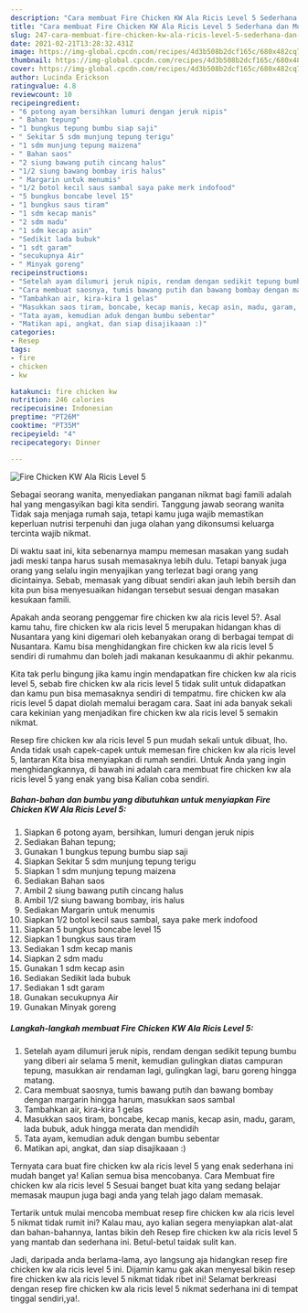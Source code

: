 ```yaml
---
description: "Cara membuat Fire Chicken KW Ala Ricis Level 5 Sederhana dan Mudah Dibuat"
title: "Cara membuat Fire Chicken KW Ala Ricis Level 5 Sederhana dan Mudah Dibuat"
slug: 247-cara-membuat-fire-chicken-kw-ala-ricis-level-5-sederhana-dan-mudah-dibuat
date: 2021-02-21T13:28:32.431Z
image: https://img-global.cpcdn.com/recipes/4d3b508b2dcf165c/680x482cq70/fire-chicken-kw-ala-ricis-level-5-foto-resep-utama.jpg
thumbnail: https://img-global.cpcdn.com/recipes/4d3b508b2dcf165c/680x482cq70/fire-chicken-kw-ala-ricis-level-5-foto-resep-utama.jpg
cover: https://img-global.cpcdn.com/recipes/4d3b508b2dcf165c/680x482cq70/fire-chicken-kw-ala-ricis-level-5-foto-resep-utama.jpg
author: Lucinda Erickson
ratingvalue: 4.8
reviewcount: 10
recipeingredient:
- "6 potong ayam bersihkan lumuri dengan jeruk nipis"
- " Bahan tepung"
- "1 bungkus tepung bumbu siap saji"
- " Sekitar 5 sdm munjung tepung terigu"
- "1 sdm munjung tepung maizena"
- " Bahan saos"
- "2 siung bawang putih cincang halus"
- "1/2 siung bawang bombay iris halus"
- " Margarin untuk menumis"
- "1/2 botol kecil saus sambal saya pake merk indofood"
- "5 bungkus boncabe level 15"
- "1 bungkus saus tiram"
- "1 sdm kecap manis"
- "2 sdm madu"
- "1 sdm kecap asin"
- "Sedikit lada bubuk"
- "1 sdt garam"
- "secukupnya Air"
- " Minyak goreng"
recipeinstructions:
- "Setelah ayam dilumuri jeruk nipis, rendam dengan sedikit tepung bumbu yang diberi air selama 5 menit, kemudian gulingkan diatas campuran tepung, masukkan air rendaman lagi, gulingkan lagi, baru goreng hingga matang."
- "Cara membuat saosnya, tumis bawang putih dan bawang bombay dengan margarin hingga harum, masukkan saos sambal"
- "Tambahkan air, kira-kira 1 gelas"
- "Masukkan saos tiram, boncabe, kecap manis, kecap asin, madu, garam, lada bubuk, aduk hingga merata dan mendidih"
- "Tata ayam, kemudian aduk dengan bumbu sebentar"
- "Matikan api, angkat, dan siap disajikaaan :)"
categories:
- Resep
tags:
- fire
- chicken
- kw

katakunci: fire chicken kw 
nutrition: 246 calories
recipecuisine: Indonesian
preptime: "PT26M"
cooktime: "PT35M"
recipeyield: "4"
recipecategory: Dinner

---
```



![Fire Chicken KW Ala Ricis Level 5](https://img-global.cpcdn.com/recipes/4d3b508b2dcf165c/680x482cq70/fire-chicken-kw-ala-ricis-level-5-foto-resep-utama.jpg)

Sebagai seorang wanita, menyediakan panganan nikmat bagi famili adalah hal yang mengasyikan bagi kita sendiri. Tanggung jawab seorang  wanita Tidak saja menjaga rumah saja, tetapi kamu juga wajib memastikan keperluan nutrisi terpenuhi dan juga olahan yang dikonsumsi keluarga tercinta wajib nikmat.

Di waktu  saat ini, kita sebenarnya mampu memesan masakan yang sudah jadi meski tanpa harus susah memasaknya lebih dulu. Tetapi banyak juga orang yang selalu ingin menyajikan yang terlezat bagi orang yang dicintainya. Sebab, memasak yang dibuat sendiri akan jauh lebih bersih dan kita pun bisa menyesuaikan hidangan tersebut sesuai dengan masakan kesukaan famili. 



Apakah anda seorang penggemar fire chicken kw ala ricis level 5?. Asal kamu tahu, fire chicken kw ala ricis level 5 merupakan hidangan khas di Nusantara yang kini digemari oleh kebanyakan orang di berbagai tempat di Nusantara. Kamu bisa menghidangkan fire chicken kw ala ricis level 5 sendiri di rumahmu dan boleh jadi makanan kesukaanmu di akhir pekanmu.

Kita tak perlu bingung jika kamu ingin mendapatkan fire chicken kw ala ricis level 5, sebab fire chicken kw ala ricis level 5 tidak sulit untuk didapatkan dan kamu pun bisa memasaknya sendiri di tempatmu. fire chicken kw ala ricis level 5 dapat diolah memalui beragam cara. Saat ini ada banyak sekali cara kekinian yang menjadikan fire chicken kw ala ricis level 5 semakin nikmat.

Resep fire chicken kw ala ricis level 5 pun mudah sekali untuk dibuat, lho. Anda tidak usah capek-capek untuk memesan fire chicken kw ala ricis level 5, lantaran Kita bisa menyiapkan di rumah sendiri. Untuk Anda yang ingin menghidangkannya, di bawah ini adalah cara membuat fire chicken kw ala ricis level 5 yang enak yang bisa Kalian coba sendiri.

<!--inarticleads1-->

##### Bahan-bahan dan bumbu yang dibutuhkan untuk menyiapkan Fire Chicken KW Ala Ricis Level 5:

1. Siapkan 6 potong ayam, bersihkan, lumuri dengan jeruk nipis
1. Sediakan  Bahan tepung;
1. Gunakan 1 bungkus tepung bumbu siap saji
1. Siapkan  Sekitar 5 sdm munjung tepung terigu
1. Siapkan 1 sdm munjung tepung maizena
1. Sediakan  Bahan saos
1. Ambil 2 siung bawang putih cincang halus
1. Ambil 1/2 siung bawang bombay, iris halus
1. Sediakan  Margarin untuk menumis
1. Siapkan 1/2 botol kecil saus sambal, saya pake merk indofood
1. Siapkan 5 bungkus boncabe level 15
1. Siapkan 1 bungkus saus tiram
1. Sediakan 1 sdm kecap manis
1. Siapkan 2 sdm madu
1. Gunakan 1 sdm kecap asin
1. Sediakan Sedikit lada bubuk
1. Sediakan 1 sdt garam
1. Gunakan secukupnya Air
1. Gunakan  Minyak goreng




<!--inarticleads2-->

##### Langkah-langkah membuat Fire Chicken KW Ala Ricis Level 5:

1. Setelah ayam dilumuri jeruk nipis, rendam dengan sedikit tepung bumbu yang diberi air selama 5 menit, kemudian gulingkan diatas campuran tepung, masukkan air rendaman lagi, gulingkan lagi, baru goreng hingga matang.
1. Cara membuat saosnya, tumis bawang putih dan bawang bombay dengan margarin hingga harum, masukkan saos sambal
1. Tambahkan air, kira-kira 1 gelas
1. Masukkan saos tiram, boncabe, kecap manis, kecap asin, madu, garam, lada bubuk, aduk hingga merata dan mendidih
1. Tata ayam, kemudian aduk dengan bumbu sebentar
1. Matikan api, angkat, dan siap disajikaaan :)




Ternyata cara buat fire chicken kw ala ricis level 5 yang enak sederhana ini mudah banget ya! Kalian semua bisa mencobanya. Cara Membuat fire chicken kw ala ricis level 5 Sesuai banget buat kita yang sedang belajar memasak maupun juga bagi anda yang telah jago dalam memasak.

Tertarik untuk mulai mencoba membuat resep fire chicken kw ala ricis level 5 nikmat tidak rumit ini? Kalau mau, ayo kalian segera menyiapkan alat-alat dan bahan-bahannya, lantas bikin deh Resep fire chicken kw ala ricis level 5 yang mantab dan sederhana ini. Betul-betul taidak sulit kan. 

Jadi, daripada anda berlama-lama, ayo langsung aja hidangkan resep fire chicken kw ala ricis level 5 ini. Dijamin kamu gak akan menyesal bikin resep fire chicken kw ala ricis level 5 nikmat tidak ribet ini! Selamat berkreasi dengan resep fire chicken kw ala ricis level 5 nikmat sederhana ini di tempat tinggal sendiri,ya!.

